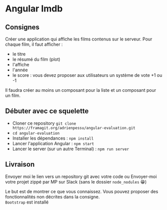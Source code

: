 # Angular Imdb

## Consignes

Créer une application qui affiche les films contenus sur le serveur. 
Pour chaque film, il faut afficher : 
- le titre
- le résumé du film (plot)
- l'affiche
- l'année
- le score : vous devez proposer aux utilisateurs un système de vote +1 ou -1 

Il faudra créer au moins un composant pour la liste et un composant pour un film.

## Débuter avec ce squelette

- Cloner ce repository `git clone https://framagit.org/adrienpessu/angular-evaluation.git`
- `cd angular-evaluation`
- Installer les dépendances : 
`npm install`
- Lancer l'application Angular : 
`npm start`
- Lancer le server (sur un autre Terminal) :
`npm run server`

## Livraison

Envoyer moi le lien vers un repository git avec votre code
ou
Envoyer-moi votre projet zippé par MP sur Slack (sans le dossier `node_nodules` 😁)

Le but est de montrer ce que vous connaissez. Vous pouvez proposer des fonctionnalités non décrites dans la consigne.  
`Bootstrap` est installé
